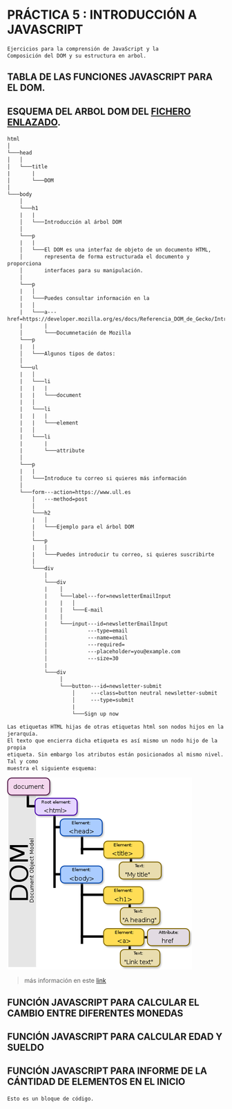 # PRÁCTICA 5 : INTRODUCCIÓN A JAVASCRIPT
    Ejercicios para la comprensión de JavaScript y la 
    Composición del DOM y su estructura en arbol.

## TABLA DE LAS FUNCIONES JAVASCRIPT PARA EL DOM.  

## ESQUEMA DEL ARBOL DOM DEL [FICHERO ENLAZADO](https://campusvirtual.ull.es/1920/pluginfile.php/258285/mod_assign/intro/dom.html).

```
html
│
└───head
│   │
│   └───title
|       |
│       └───DOM
│   
└───body
    │
    └───h1
    |   |
    │   └───Introducción al árbol DOM
    │
    └───p
    |   |
    │   └───El DOM es una interfaz de objeto de un documento HTML, 
    │       representa de forma estructurada el documento y proporciona 
    │       interfaces para su manipulación.
    │
    └───p
    |   │
    |   └───Puedes consultar información en la 
    |   │
    |   └───a---href=https://developer.mozilla.org/es/docs/Referencia_DOM_de_Gecko/Introducci%C3%B3n
    |       |
    │       └───Documnetación de Mozilla
    └───p
    |   |
    │   └───Algunos tipos de datos:
    │
    └───ul
    |   │
    |   └───li
    |   |   |
    |   |   └───document
    |   │
    |   └───li
    |   |   |
    |   |   └───element
    |   │
    |   └───li
    |       |
    |       └───attribute
    │
    └───p
    |   |
    │   └───Introduce tu correo si quieres más información 
    │
    └───form---action=https://www.ull.es
        │   ---method=post
        │
        └───h2
        |   │
        |   └───Ejemplo para el árbol DOM
        │
        └───p
        |   │
        |   └───Puedes introducir tu correo, si quieres suscribirte
        │
        └───div
            │
            └───div
            |    │
            |    └───label---for=newsletterEmailInput
            |    |   │
            |    |   └───E-mail
            |    │
            |    └───input---id=newsletterEmailInput
            │             ---type=email
            │             ---name=email
            │             ---required=
            │             ---placeholder=you@example.com
            │             ---size=30
            |
            └───div
                 │
                 └───button---id=newsletter-submit
                     │     ---class=button neutral newsletter-submit
                     │     ---type=submit
                     |
                     └───Sign up now 

```

    Las etiquetas HTML hijas de otras etiquetas html son nodos hijos en la jerarquía.
    El texto que encierra dicha etiqueta es así mismo un nodo hijo de la propia 
    etiqueta. Sin embargo los atributos están posicionados al mismo nivel. Tal y como
    muestra el siguiente esquema:

![DOM-diagram](media/img/DOM-model.svg.png)

> más información en este [link](https://en.wikipedia.org/wiki/Document_Object_Model)

## FUNCIÓN JAVASCRIPT PARA CALCULAR EL CAMBIO ENTRE DIFERENTES MONEDAS

## FUNCIÓN JAVASCRIPT PARA CALCULAR EDAD Y SUELDO

## FUNCIÓN JAVASCRIPT PARA INFORME DE LA CÁNTIDAD DE ELEMENTOS EN EL INICIO

```
Esto es un bloque de código.
```

